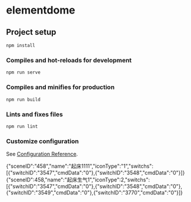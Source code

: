 # elementdome

## Project setup
```
npm install
```

### Compiles and hot-reloads for development
```
npm run serve
```

### Compiles and minifies for production
```
npm run build
```

### Lints and fixes files
```
npm run lint
```

### Customize configuration
See [Configuration Reference](https://cli.vuejs.org/config/).

{"sceneID":"458","name":"起床1111","iconType":"1","switchs":[{"switchID":"3547","cmdData":"0"},{"switchID":"3548","cmdData":"0"}]}
{"sceneID":458,"name":"起床生气1","iconType":2,"switchs":[{"switchID":"3547","cmdData":"0"},{"switchID":"3548","cmdData":"0"},{"switchID":"3549","cmdData":"0"},{"switchID":"3770","cmdData":"0"}]}
